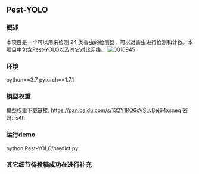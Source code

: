 ## Pest-YOLO

### 概述

本项目是一个可以用来检测 24 类害虫的检测器，可以对害虫进行检测和计数。本项目中包含Pest-YOLO以及其它对比网络。
![0016945](https://user-images.githubusercontent.com/67987031/174480254-5075bb54-e2d1-41b1-b76b-cd03b48a4833.jpg)

### 环境
python==3.7 pytorch==1.7.1

### 模型权重
模型权重下载链接: https://pan.baidu.com/s/132Y1KQ6cVSLvBej64xsneg  密码: is4h

### 运行demo
python Pest-YOLO/predict.py

### 其它细节待投稿成功在进行补充
